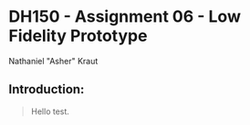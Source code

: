 # DH150 - Assignment 06 - Low Fidelity Prototype

Nathaniel "Asher" Kraut

## Introduction:

>Hello test.

